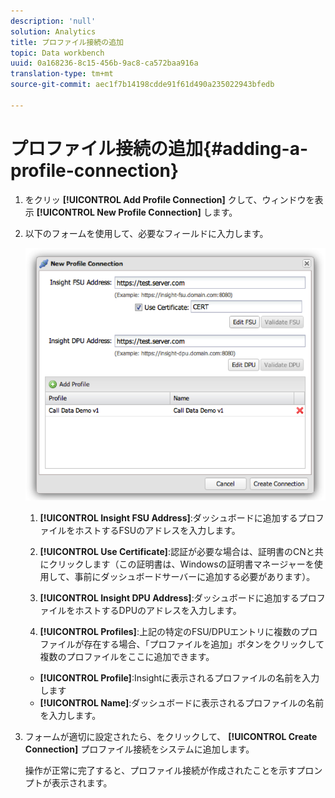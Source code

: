 ```yaml
---
description: 'null'
solution: Analytics
title: プロファイル接続の追加
topic: Data workbench
uuid: 0a168236-8c15-456b-9ac8-ca572baa916a
translation-type: tm+mt
source-git-commit: aec1f7b14198cdde91f61d490a235022943bfedb

---
```



# プロファイル接続の追加{#adding-a-profile-connection}

1. をクリッ **[!UICONTROL Add Profile Connection]** クして、ウィンドウを表示 **[!UICONTROL New Profile Connection]** します。
1. 以下のフォームを使用して、必要なフィールドに入力します。

   ![](assets/new_profile_connection.png)

   1. **[!UICONTROL Insight FSU Address]**:ダッシュボードに追加するプロファイルをホストするFSUのアドレスを入力します。

   1. **[!UICONTROL Use Certificate]**:認証が必要な場合は、証明書のCNと共にクリックします（この証明書は、Windowsの証明書マネージャーを使用して、事前にダッシュボードサーバーに追加する必要があります）。
   1. **[!UICONTROL Insight DPU Address]**:ダッシュボードに追加するプロファイルをホストするDPUのアドレスを入力します。
   1. **[!UICONTROL Profiles]**:上記の特定のFSU/DPUエントリに複数のプロファイルが存在する場合、「プロファイルを追加」ボタンをクリックして複数のプロファイルをここに追加できます。
   * **[!UICONTROL Profile]**:Insightに表示されるプロファイルの名前を入力します
   * **[!UICONTROL Name]**:ダッシュボードに表示されるプロファイルの名前を入力します。


1. フォームが適切に設定されたら、をクリックして、 **[!UICONTROL Create Connection]** プロファイル接続をシステムに追加します。

   操作が正常に完了すると、プロファイル接続が作成されたことを示すプロンプトが表示されます。